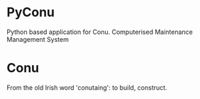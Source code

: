 # PyConu
Python based application for Conu. Computerised Maintenance Management System
# Conu
From the old Irish word 'conutaing': to build, construct.
